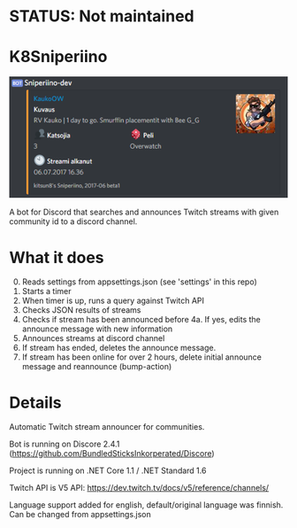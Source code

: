 # STATUS: Not maintained

# K8Sniperiino
![alt text](https://github.com/kitsun8/K8Sniperiino/blob/master/screenshots/sniperiino.PNG)

A bot for Discord that searches and announces Twitch streams with given community id to a discord channel.

# What it does
0. Reads settings from appsettings.json (see 'settings' in this repo)
1. Starts a timer
2. When timer is up, runs a query against Twitch API
3. Checks JSON results of streams
4. Checks if stream has been announced before
4a. If yes, edits the announce message with new information
5. Announces streams at discord channel
6. If stream has ended, deletes the announce message.
7. If stream has been online for over 2 hours, delete initial announce message and reannounce (bump-action)

# Details
Automatic Twitch stream announcer for communities.

Bot is running on Discore 2.4.1 (https://github.com/BundledSticksInkorperated/Discore)

Project is running on .NET Core 1.1 / .NET Standard 1.6

Twitch API is V5 API: https://dev.twitch.tv/docs/v5/reference/channels/

Language support added for english, default/original language was finnish. Can be changed from appsettings.json
